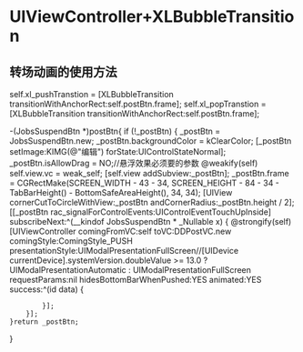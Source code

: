 # UIViewController+XLBubbleTransition
## 转场动画的使用方法

self.xl_pushTranstion = [XLBubbleTransition transitionWithAnchorRect:self.postBtn.frame];
self.xl_popTranstion = [XLBubbleTransition transitionWithAnchorRect:self.postBtn.frame];

-(JobsSuspendBtn *)postBtn{
    if (!_postBtn) {
        _postBtn = JobsSuspendBtn.new;
        _postBtn.backgroundColor = kClearColor;
        [_postBtn setImage:KIMG(@"编辑")
                  forState:UIControlStateNormal];
        _postBtn.isAllowDrag = NO;//悬浮效果必须要的参数
        @weakify(self)
        self.view.vc = weak_self;
        [self.view addSubview:_postBtn];
        _postBtn.frame = CGRectMake(SCREEN_WIDTH - 43 - 34,
                                    SCREEN_HEIGHT - 84 - 34 - TabBarHeight() - BottomSafeAreaHeight(),
                                    34,
                                    34);
        [UIView cornerCutToCircleWithView:_postBtn
                          andCornerRadius:_postBtn.height / 2];
        [[_postBtn rac_signalForControlEvents:UIControlEventTouchUpInside] subscribeNext:^(__kindof JobsSuspendBtn * _Nullable x) {
            @strongify(self)
            [UIViewController comingFromVC:self
                                      toVC:DDPostVC.new
                               comingStyle:ComingStyle_PUSH
                         presentationStyle:UIModalPresentationFullScreen//[UIDevice currentDevice].systemVersion.doubleValue >= 13.0 ? UIModalPresentationAutomatic : UIModalPresentationFullScreen
                             requestParams:nil
                  hidesBottomBarWhenPushed:YES
                                  animated:YES
                                   success:^(id data) {

            }];
        }];
    }return _postBtn;
}
